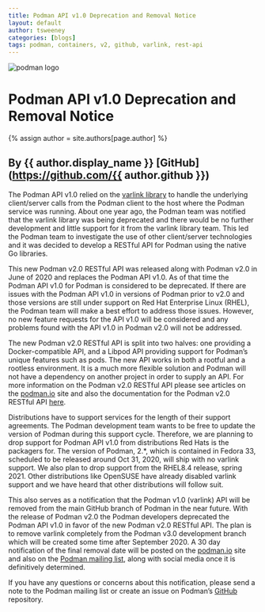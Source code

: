 ```yaml
---
title: Podman API v1.0 Deprecation and Removal Notice 
layout: default
author: tsweeney 
categories: [blogs]
tags: podman, containers, v2, github, varlink, rest-api
---
```

![podman logo](https://podman.io/images/podman.svg)

# Podman API v1.0 Deprecation and Removal Notice 
{% assign author = site.authors[page.author] %}
## By {{ author.display_name }} [GitHub](https://github.com/{{ author.github }})

The Podman API v1.0 relied on the [varlink library](https://github.com/varlink/libvarlink) to handle the underlying client/server calls from the Podman client to the host where the Podman service was running.  About one year ago, the Podman team was notified that the varlink library was being deprecated and there would be no further development and little support for it from the varlink library team.  This led the Podman team to investigate the use of other client/server technologies and it was decided to develop a RESTful API for Podman using the native Go libraries.
<!--readmore-->

This new Podman v2.0 RESTful API was released along with Podman v2.0 in June of 2020 and replaces the Podman API v1.0.   As of that time the Podman API v1.0 for Podman is considered to be deprecated.  If there are issues with the Podman API v1.0 in versions of Podman prior to v2.0 and those versions are still under support on Red Hat Enterprise Linux (RHEL), the Podman team will make a best effort to address those issues.  However, no new feature requests for the API v1.0 will be considered and any problems found with the API v1.0 in Podman v2.0 will not be addressed.

The new Podman v2.0 RESTful API is split into two halves: one providing a Docker-compatible API, and a Libpod API providing support for Podman’s unique features such as pods.  The new API works in both a rootful and a rootless environment.  It is a much more flexible solution and Podman will not have a dependency on another project in order to supply an API.  For more information on the Podman v2.0 RESTful API please see articles on the [podman.io](https://podman.io/) site and also the documentation for the Podman v2.0 RESTful API [here](http://docs.podman.io/en/latest/Reference.html).

Distributions have to support services for the length of their support agreements. The Podman development team wants to be free to update the version of Podman during this support cycle.  Therefore, we are planning to drop support for Podman API v1.0 from distributions Red Hats is the packagers for.  The version of Podman, 2.*,  which is contained in Fedora 33, scheduled to be released around Oct 31, 2020, will ship with no varlink support.  We also plan to drop support from the RHEL8.4 release, spring 2021.  Other distributions like OpenSUSE have already disabled varlink support and we have heard that other distributions will follow suit.

This also serves as a notification that the Podman v1.0 (varlink) API will be removed from the main GitHub branch of Podman in the near future.  With the release of Podman v2.0 the Podman developers deprecated the Podman API v1.0 in favor of the new Podman v2.0 RESTful API.   The plan is to remove varlink completely from the Podman v3.0 development branch which will be created some time after September 2020.  A 30 day notification of the final removal date will be posted on the [podman.io](https://podman.io) site and also on the [Podman mailing list](https://lists.podman.io/admin/lists/podman.lists.podman.io/), along with social media once it is definitively determined.  

If you have any questions or concerns about this notification, please send a note to the Podman mailing list or create an issue on Podman’s [GitHub](https://github.com/containers/podman/issues) repository.
